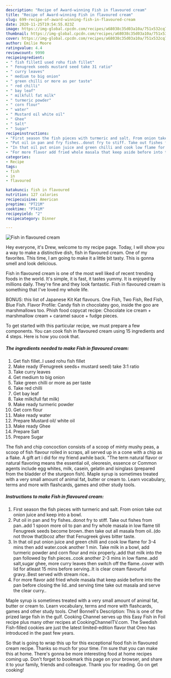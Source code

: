 ```yaml
---
description: "Recipe of Award-winning Fish in flavoured cream"
title: "Recipe of Award-winning Fish in flavoured cream"
slug: 699-recipe-of-award-winning-fish-in-flavoured-cream
date: 2020-11-25T19:54:55.023Z
image: https://img-global.cpcdn.com/recipes/a68038c35d03a10a/751x532cq70/fish-in-flavoured-cream-recipe-main-photo.jpg
thumbnail: https://img-global.cpcdn.com/recipes/a68038c35d03a10a/751x532cq70/fish-in-flavoured-cream-recipe-main-photo.jpg
cover: https://img-global.cpcdn.com/recipes/a68038c35d03a10a/751x532cq70/fish-in-flavoured-cream-recipe-main-photo.jpg
author: Emilie Moore
ratingvalue: 4.4
reviewcount: 9990
recipeingredient:
- " fish filletI used rohu fish fillet"
- " Fenugreek seeds mustard seed take 31 ratio"
- " curry leaves"
- " medium to big onion"
- " green chilli or more as per taste"
- " red chilli"
- " bay leaf"
- " milkfull fat milk"
- " turmeric powder"
- " corn flour"
- " water"
- " Mustard oil white oil"
- " Ghee"
- " Salt"
- " Sugar"
recipeinstructions:
- "First season the fish pieces with turmeric and salt. From onion take out onion juice and keep into a bowl."
- "Put oil in pan and fry fishes..donot fry to stiff. Take out fishes from pan..add 1 spoon more oil to pan and fry whole masala in low flame till Fenugreek seeds become brown..then take out all masala from oil..(do not throw that)bcoz after that Fenugreek gives bitter taste."
- "In that oil put onion juice and green chilli and cook low flame for 3-4 mins then add water.cook another 1 min. Take milk in a bowl, add turmeric powder and corn flour and mix properly..add that milk into the pan followed by fish pieces..cook another 2-3 mins in low flame..add salt,sugar ghee, more curry leaves then switch off the flame..cover with lid for atleast 15 mins before serving..It is clear cream flavourful gravy..Best served with stream rice.."
- "For more flavor add fried whole masala that keep aside before into the pan before closing the lid..and serving time take out masala and serve the clear curry.."
categories:
- Recipe
tags:
- fish
- in
- flavoured

katakunci: fish in flavoured 
nutrition: 127 calories
recipecuisine: American
preptime: "PT21M"
cooktime: "PT41M"
recipeyield: "2"
recipecategory: Dinner

---
```



![Fish in flavoured cream](https://img-global.cpcdn.com/recipes/a68038c35d03a10a/751x532cq70/fish-in-flavoured-cream-recipe-main-photo.jpg)

Hey everyone, it's Drew, welcome to my recipe page. Today, I will show you a way to make a distinctive dish, fish in flavoured cream. One of my favorites. This time, I am going to make it a little bit tasty. This is gonna smell and look delicious.

Fish in flavoured cream is one of the most well liked of recent trending foods in the world. It's simple, it is fast, it tastes yummy. It is enjoyed by millions daily. They're fine and they look fantastic. Fish in flavoured cream is something that I've loved my whole life.

BONUS: this list of Japanese Kit Kat flavours. One Fish, Two Fish, Red Fish, Blue Fish. Flavor Profile: Candy fish in chocolatey goo, inside the goo are marshmallows too. Phish food copycat recipe: Chocolate ice cream + marshmallow cream + caramel sauce + fudge pieces.


To get started with this particular recipe, we must prepare a few components. You can cook fish in flavoured cream using 15 ingredients and 4 steps. Here is how you cook that.

<!--inarticleads1-->

##### The ingredients needed to make Fish in flavoured cream:

1. Get  fish fillet..I used rohu fish fillet
1. Make ready  (Fenugreek seeds+ mustard seed) take 3:1 ratio
1. Take  curry leaves
1. Get  medium to big onion
1. Take  green chilli or more as per taste
1. Take  red chilli
1. Get  bay leaf
1. Take  milk(full fat milk)
1. Make ready  turmeric powder
1. Get  corn flour
1. Make ready  water
1. Prepare  Mustard oil/ white oil
1. Make ready  Ghee
1. Prepare  Salt
1. Prepare  Sugar


The fish and chip concoction consists of a scoop of minty mushy peas, a scoop of fish flavour rolled in scraps, all served up in a cone with a chip as a flake. A gift art i did for my friend awhile back. &#34;The term natural flavor or natural flavoring means the essential oil, oleoresin, essence or Common agents include egg whites, milk, casein, gelatin and isinglass (prepared from the bladder of the sturgeon fish). Maple syrup is sometimes treated with a very small amount of animal fat, butter or cream to. Learn vocabulary, terms and more with flashcards, games and other study tools. 

<!--inarticleads2-->

##### Instructions to make Fish in flavoured cream:

1. First season the fish pieces with turmeric and salt. From onion take out onion juice and keep into a bowl.
1. Put oil in pan and fry fishes..donot fry to stiff. Take out fishes from pan..add 1 spoon more oil to pan and fry whole masala in low flame till Fenugreek seeds become brown..then take out all masala from oil..(do not throw that)bcoz after that Fenugreek gives bitter taste.
1. In that oil put onion juice and green chilli and cook low flame for 3-4 mins then add water.cook another 1 min. Take milk in a bowl, add turmeric powder and corn flour and mix properly..add that milk into the pan followed by fish pieces..cook another 2-3 mins in low flame..add salt,sugar ghee, more curry leaves then switch off the flame..cover with lid for atleast 15 mins before serving..It is clear cream flavourful gravy..Best served with stream rice..
1. For more flavor add fried whole masala that keep aside before into the pan before closing the lid..and serving time take out masala and serve the clear curry..


Maple syrup is sometimes treated with a very small amount of animal fat, butter or cream to. Learn vocabulary, terms and more with flashcards, games and other study tools. Chef Bonnell&#39;s Description: This is one of the prized large fish in the gulf. Cooking Channel serves up this Easy Fish in Foil recipe plus many other recipes at CookingChannelTV.com. The Swedish Fish-filled cookies are just the latest limited-edition flavor that Oreo has introduced in the past few years. 

So that is going to wrap this up for this exceptional food fish in flavoured cream recipe. Thanks so much for your time. I'm sure that you can make this at home. There's gonna be more interesting food at home recipes coming up. Don't forget to bookmark this page on your browser, and share it to your family, friends and colleague. Thank you for reading. Go on get cooking!
